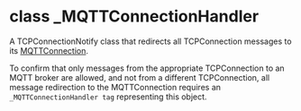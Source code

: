 # class \_MQTTConnectionHandler

A TCPConnectionNotify class that redirects all TCPConnection messages to its [MQTTConnection](//classes/actor-mqttconnection.md).

To confirm that only messages from the appropriate TCPConnection to an MQTT broker are allowed, and not from a different TCPConnection, all message redirection to the MQTTConnection requires an `_MQTTConnectionHandler tag` representing this object.
